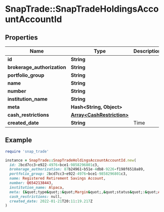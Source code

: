# SnapTrade::SnapTradeHoldingsAccountAccountId

## Properties

| Name | Type | Description | Notes |
| ---- | ---- | ----------- | ----- |
| **id** | **String** |  | [optional] |
| **brokerage_authorization** | **String** |  | [optional] |
| **portfolio_group** | **String** |  | [optional] |
| **name** | **String** |  | [optional] |
| **number** | **String** |  | [optional] |
| **institution_name** | **String** |  | [optional] |
| **meta** | **Hash&lt;String, Object&gt;** |  | [optional] |
| **cash_restrictions** | [**Array&lt;CashRestriction&gt;**](CashRestriction.md) |  | [optional] |
| **created_date** | **String** | Time | [optional] |

## Example

```ruby
require 'snap_trade'

instance = SnapTrade::SnapTradeHoldingsAccountAccountId.new(
  id: 2bcd7cc3-e922-4976-bce1-9858296801c3,
  brokerage_authorization: 87b24961-b51e-4db8-9226-f198f6518a89,
  portfolio_group: 2bcd7cc3-e922-4976-bce1-9858296801c3,
  name: Registered Retirement Savings Account,
  number: Q6542138443,
  institution_name: Alpaca,
  meta: {&quot;type&quot;:&quot;Margin&quot;,&quot;status&quot;:&quot;ACTIVE&quot;,&quot;institution_name&quot;:&quot;Alpaca&quot;},
  cash_restrictions: null,
  created_date: 2022-01-21T20:11:19.217Z
)
```

